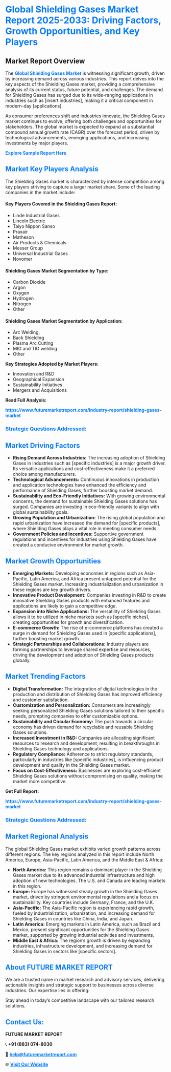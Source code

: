 <h1 style="color: #007BFF;">Global Shielding Gases Market Report 2025-2033: Driving Factors, Growth Opportunities, and Key Players</h1>

<section id="overview">
<h2>Market Report Overview</h2>
<p>The <a href="https://www.futuremarketreport.com/industry-report/shielding-gases-market" style="color: #007BFF; text-decoration: none;"><strong>Global Shielding Gases Market</strong></a> is witnessing significant growth, driven by increasing demand across various industries. This report delves into the key aspects of the Shielding Gases market, providing a comprehensive analysis of its current status, future potential, and challenges. The demand for Shielding Gases has surged due to its wide-ranging applications in industries such as [insert industries], making it a critical component in modern-day [applications].</p>
<p>As consumer preferences shift and industries innovate, the Shielding Gases market continues to evolve, offering both challenges and opportunities for stakeholders. The global market is expected to expand at a substantial compound annual growth rate (CAGR) over the forecast period, driven by technological advancements, emerging applications, and increasing investments by major players.</p>
</section>

<section id="overview">
<p><a href="https://www.futuremarketreport.com/request-sample/reportId=83327" style="color: #007BFF; text-decoration: none;"><strong>Explore Sample Report Here</strong></a></p>
</section>

<section id="key-players">
<h2 style="color: #007BFF;">Market Key Players Analysis</h2>
<p>The Shielding Gases market is characterized by intense competition among key players striving to capture a larger market share. Some of the leading companies in the market include:</p>
<h4>Key Players Covered in the Shielding Gases Report:</h4>
<ul><li>Linde Industrial Gases</li><li>Lincoln Electric</li><li>Taiyo Nippon Sanso</li><li>Praxair</li><li>Matheson</li><li>Air Products &amp; Chemicals</li><li>Messer Group</li><li>Universal Industrial Gases</li><li>Novomer</li></ul>
<h4>Shielding Gases Market Segmentation by Type:</h4>
<ul><li>Carbon Dioxide</li><li>Argon</li><li>Oxygen</li><li>Hydrogen</li><li>Nitrogen</li><li>Other</li></ul>

<h4>Shielding Gases Market Segmentation by Application:</h4>
<ul><li>Arc Welding,</li><li>Back Shielding</li><li>Plasma Arc Cutting</li><li>MIG and TIG welding</li><li>Other</li></ul>
<p><strong>Key Strategies Adopted by Market Players:</strong></p>
<ul>
<li>Innovation and R&D</li>
<li>Geographical Expansion</li>
<li>Sustainability Initiatives</li>
<li>Mergers and Acquisitions</li>
</ul>
</section>

<section>
<p><strong>Read Full Analysis: </strong></p><a href="https://www.futuremarketreport.com/industry-report/shielding-gases-market" style="color: #007BFF; text-decoration: none;"><strong>https://www.futuremarketreport.com/industry-report/shielding-gases-market</strong></a>
<h3 style="color: #007BFF;">Strategic Questions Addressed:</h3>
</section>

<section id="driving-factors">
<h2 style="color: #007BFF;">Market Driving Factors</h2>
<ul>
<li><strong>Rising Demand Across Industries:</strong> The increasing adoption of Shielding Gases in industries such as [specific industries] is a major growth driver. Its versatile applications and cost-effectiveness make it a preferred choice among manufacturers.</li>
<li><strong>Technological Advancements:</strong> Continuous innovations in production and application technologies have enhanced the efficiency and performance of Shielding Gases, further boosting market demand.</li>
<li><strong>Sustainability and Eco-Friendly Initiatives:</strong> With growing environmental concerns, the demand for sustainable Shielding Gases solutions has surged. Companies are investing in eco-friendly variants to align with global sustainability goals.</li>
<li><strong>Growing Population and Urbanization:</strong> The rising global population and rapid urbanization have increased the demand for [specific products], where Shielding Gases plays a vital role in meeting consumer needs.</li>
<li><strong>Government Policies and Incentives:</strong> Supportive government regulations and incentives for industries using Shielding Gases have created a conducive environment for market growth.</li>
</ul>
</section>

<section id="growth-opportunities">
<h2 style="color: #007BFF;">Market Growth Opportunities</h2>
<ul>
<li><strong>Emerging Markets:</strong> Developing economies in regions such as Asia-Pacific, Latin America, and Africa present untapped potential for the Shielding Gases market. Increasing industrialization and urbanization in these regions are key growth drivers.</li>
<li><strong>Innovative Product Development:</strong> Companies investing in R&D to create innovative Shielding Gases products with enhanced features and applications are likely to gain a competitive edge.</li>
<li><strong>Expansion into Niche Applications:</strong> The versatility of Shielding Gases allows it to be utilized in niche markets such as [specific niches], creating opportunities for growth and diversification.</li>
<li><strong>E-commerce Growth:</strong> The rise of e-commerce platforms has created a surge in demand for Shielding Gases used in [specific applications], further boosting market growth.</li>
<li><strong>Strategic Partnerships and Collaborations:</strong> Industry players are forming partnerships to leverage shared expertise and resources, driving the development and adoption of Shielding Gases products globally.</li>
</ul>
</section>

<section id="trending-factors">
<h2 style="color: #007BFF;">Market Trending Factors</h2>
<ul>
<li><strong>Digital Transformation:</strong> The integration of digital technologies in the production and distribution of Shielding Gases has improved efficiency and customer satisfaction.</li>
<li><strong>Customization and Personalization:</strong> Consumers are increasingly seeking personalized Shielding Gases solutions tailored to their specific needs, prompting companies to offer customizable options.</li>
<li><strong>Sustainability and Circular Economy:</strong> The push towards a circular economy has driven demand for recyclable and reusable Shielding Gases solutions.</li>
<li><strong>Increased Investment in R&D:</strong> Companies are allocating significant resources to research and development, resulting in breakthroughs in Shielding Gases technology and applications.</li>
<li><strong>Regulatory Compliance:</strong> Adherence to strict regulatory standards, particularly in industries like [specific industries], is influencing product development and quality in the Shielding Gases market.</li>
<li><strong>Focus on Cost-Effectiveness:</strong> Businesses are exploring cost-efficient Shielding Gases solutions without compromising on quality, making the market more competitive.</li>
</ul>
</section>

<section>
<p><strong>Get Full Report: </strong></p><a href="https://www.futuremarketreport.com/industry-report/shielding-gases-market" style="color: #007BFF; text-decoration: none;"><strong>https://www.futuremarketreport.com/industry-report/shielding-gases-market</strong></a>
<h3 style="color: #007BFF;">Strategic Questions Addressed:</h3>
</section>


<section id="regional-analysis">
<h2 style="color: #007BFF;">Market Regional Analysis</h2>
<p>The global Shielding Gases market exhibits varied growth patterns across different regions. The key regions analyzed in this report include North America, Europe, Asia-Pacific, Latin America, and the Middle East & Africa:</p>
<ul>
<li><strong>North America:</strong> This region remains a dominant player in the Shielding Gases market due to its advanced industrial infrastructure and high adoption of new technologies. The U.S. and Canada are leading markets in this region.</li>
<li><strong>Europe:</strong> Europe has witnessed steady growth in the Shielding Gases market, driven by stringent environmental regulations and a focus on sustainability. Key countries include Germany, France, and the U.K.</li>
<li><strong>Asia-Pacific:</strong> The Asia-Pacific region is experiencing rapid growth, fueled by industrialization, urbanization, and increasing demand for Shielding Gases in countries like China, India, and Japan.</li>
<li><strong>Latin America:</strong> Emerging markets in Latin America, such as Brazil and Mexico, present significant opportunities for the Shielding Gases market, supported by growing industrial activities and investments.</li>
<li><strong>Middle East & Africa:</strong> The region’s growth is driven by expanding industries, infrastructure development, and increasing demand for Shielding Gases in sectors like [specific sectors].</li>
</ul>
</section>

<footer>
<h2 style="color: #007BFF;">About FUTURE MARKET REPORT</h2>
<p>We are a trusted name in market research and advisory services, delivering actionable insights and strategic support to businesses across diverse industries. Our expertise lies in offering:</p>

<p>Stay ahead in today’s competitive landscape with our tailored research solutions.</p>

<h2 style="color: #007BFF;">Contact Us:</h2>
<p><strong>FUTURE MARKET REPORT</strong></p>
<p>📞 <strong>+91 (883) 074-8030</strong></p>
<p>📧 <strong><a href="mailto:help@futuremarketreport.com" style="color: #007BFF;">help@futuremarketreport.com</a></strong></p>
<p>🌐 <strong><a href="https://www.futuremarketreport.com/" style="color: #007BFF;">Visit Our Website</a></strong></p>
</footer>